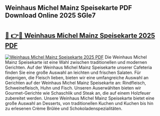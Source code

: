 ## Weinhaus Michel Mainz Speisekarte PDF Download Online 2025 SGIe7

# <h2><a href="http://gcbe0id.nevu.top/?p=Weinhaus+Michel+Mainz+Speisekarte">🔗 👉🔴 Weinhaus Michel Mainz Speisekarte 2025 PDF</a></h2>

[![Weinhaus Michel Mainz Speisekarte 2025 PDF](https://i.imgur.com/dBaPXMq.png)](http://gcbe0id.nevu.top/?p=Weinhaus+Michel+Mainz+Speisekarte)
Die Weinhaus Michel Mainz Speisekarte ist eine Wahl zwischen traditionellen und modernen Gerichten. Auf der Weinhaus Michel Mainz Speisekarte unserer Cafeteria finden Sie eine große Auswahl an leichten und frischen Salaten. Für diejenigen, die Fleisch lieben, bieten wir eine umfangreiche Auswahl an Gerichten auf der Weinhaus Michel Mainz Speisekarte an: Rindfleisch, Schweinefleisch, Huhn und Fisch. Unseren Auserwählten bieten wir Gourmet-Gerichte wie Schaschlik und Steak an, die auf einem Holzfeuer zubereitet werden. Unsere Weinhaus Michel Mainz Speisekarte bietet eine große Auswahl an Desserts, von traditionellen Kuchen und Kuchen bis hin zu erlesenen Crème Brûlée und Schokoladenspezialitäten.
